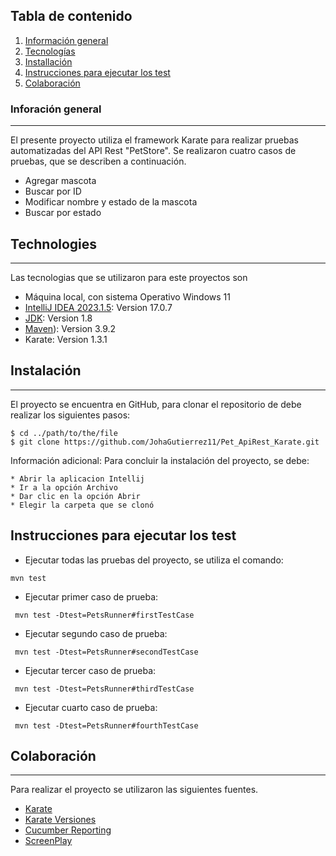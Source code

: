 ## Tabla de contenido
1. [Información general](#info-general)
2. [Tecnologías](#tecnologias)
3. [Installación](#instalacion)
4. [Instrucciones para ejecutar los test](#ejec-test)
5. [Colaboración](#colaboracion)


### Inforación general
***
El presente proyecto utiliza el framework Karate para realizar pruebas automatizadas del API Rest "PetStore". Se realizaron cuatro casos de pruebas, que se describen a continuación. 
* Agregar mascota
* Buscar por ID
* Modificar nombre y estado de la mascota
* Buscar por estado
## Technologies
***
Las tecnologias que se utilizaron para este proyectos son
* Máquina local, con sistema Operativo Windows 11
* [IntelliJ IDEA 2023.1.5](https://www.jetbrains.com/idea/download/?section=windows): Version 17.0.7
* [JDK](https://www.oracle.com/java/technologies/javase/javase8-archive-downloads.html): Version 1.8
* [Maven](https://maven.apache.org/docs/3.9.2/release-notes.html)): Version 3.9.2
* Karate: Version 1.3.1
## Instalación
***
El proyecto se encuentra en GitHub, para clonar el repositorio de debe realizar los siguientes pasos: 
```
$ cd ../path/to/the/file
$ git clone https://github.com/JohaGutierrez11/Pet_ApiRest_Karate.git
```
Información adicional: Para concluir la instalación del proyecto, se debe:
```
* Abrir la aplicacion Intellij
* Ir a la opción Archivo
* Dar clic en la opción Abrir
* Elegir la carpeta que se clonó
```
## Instrucciones para ejecutar los test
* Ejecutar todas las pruebas del proyecto, se utiliza el comando:
```
mvn test
```
* Ejecutar primer caso de prueba:
```
 mvn test -Dtest=PetsRunner#firstTestCase
```
* Ejecutar segundo caso de prueba:
```
 mvn test -Dtest=PetsRunner#secondTestCase
```
* Ejecutar tercer caso de prueba:
```
 mvn test -Dtest=PetsRunner#thirdTestCase
```
* Ejecutar cuarto caso de prueba:
```
 mvn test -Dtest=PetsRunner#fourthTestCase
```
## Colaboración
***
Para realizar el proyecto se utilizaron las siguientes fuentes.
* [Karate](https://github.com/karatelabs/karate/blob/master/README.md)
* [Karate Versiones](https://github.com/karatelabs/karate/releases)
* [Cucumber Reporting](https://github.com/damianszczepanik/cucumber-reporting?tab=readme-ov-file)
* [ScreenPlay](https://serenity-js.org/handbook/design/screenplay-pattern/)
